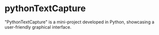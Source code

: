 # pythonTextCapture
"PythonTextCapture" is a mini-project developed in Python, showcasing a user-friendly graphical interface.
